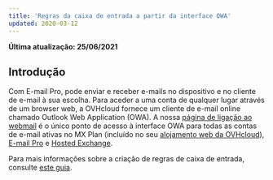 ```yaml
---
title: 'Regras da caixa de entrada a partir da interface OWA'
updated: 2020-03-12
---
```


**Última atualização: 25/06/2021**

## Introdução

Com E-mail Pro, pode enviar e receber e-mails no dispositivo e no cliente de e-mail à sua escolha. Para aceder a uma conta de qualquer lugar através de um browser web, a OVHcloud fornece um cliente de e-mail online chamado Outlook Web Application (OWA). A nossa [página de ligação ao webmail](https://www.ovhcloud.com/pt/mail/) é o único ponto de acesso à interface OWA para todas as contas de e-mail ativas no MX Plan (incluído no seu [alojamento web da OVHcloud](https://www.ovhcloud.com/pt/web-hosting/)), [E-mail Pro](https://www.ovhcloud.com/pt/emails/email-pro/) e [Hosted Exchange](https://www.ovhcloud.com/pt/emails/hosted-exchange/).

Para mais informações sobre a criação de regras de caixa de entrada, consulte [este guia](/pages/web/microsoft-collaborative-solutions/creating-inbox-rules-in-owa).